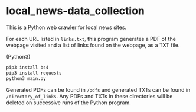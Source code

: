 # local_news-data_collection

This is a Python web crawler for local news sites.

For each URL listed in `links.txt`, this program generates a PDF of the webpage visited and a list of links found on the webpage, as a TXT file.

(Python3)

```bash
pip3 install bs4
pip3 install requests
python3 main.py
```

Generated PDFs can be found in `/pdfs` and generated TXTs can be found in `/directory_of_links`. Any PDFs and TXTs in these directories will be deleted on successive runs of the Python program.
